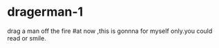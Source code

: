 # dragerman-1
drag a man off the fire
#at now ,this is gonnna for myself only.you could read or smile.
